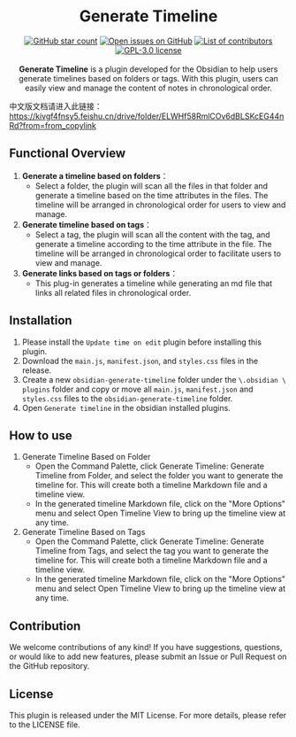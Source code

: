<h1 align="center">
	Generate Timeline
</h1>

<p align="center">
    <a href="https://github.com/Shanshuimei/obsidian-generate-timeline/stargazers"><img src="https://img.shields.io/github/stars/Shanshuimei/obsidian-generate-timeline?colorA=363a4f&colorB=e0ac00&style=for-the-badge" alt="GitHub star count"></a>
    <a href="https://github.com/Shanshuimei/obsidian-generate-timeline/issues"><img src="https://img.shields.io/github/issues/Shanshuimei/obsidian-generate-timeline?colorA=363a4f&colorB=e93147&style=for-the-badge" alt="Open issues on GitHub"></a>
    <a href="https://github.com/Shanshuimei/obsidian-generate-timeline/contributors"><img src="https://img.shields.io/github/contributors/Shanshuimei/obsidian-generate-timeline?colorA=363a4f&colorB=08b94e&style=for-the-badge" alt="List of contributors"></a>
    <a href="./LICENCE"><img src="https://img.shields.io/static/v1.svg?style=for-the-badge&label=License&message=GPL-3.0&colorA=363a4f&colorB=b7bdf8" alt="GPL-3.0 license"/></a>
    <br/><br/>
    <b>Generate Timeline</b> is a plugin developed for the Obsidian to help users generate timelines based on folders or tags. With this plugin, users can easily view and manage the content of notes in chronological order. 
</p>

 
中文版文档请进入此链接：https://kivgf4fnsy5.feishu.cn/drive/folder/ELWHf58RmlCOv6dBLSKcEG44nRd?from=from_copylink
## Functional Overview

1. **Generate a timeline based on folders**：
   - Select a folder, the plugin will scan all the files in that folder and generate a timeline based on the time attributes in the files. The timeline will be arranged in chronological order for users to view and manage.
2. **Generate timeline based on tags**：
   - Select a tag, the plugin will scan all the content with the tag, and generate a timeline according to the time attribute in the file. The timeline will be arranged in chronological order to facilitate users to view and manage.
3. **Generate links based on tags or folders**：
   - This plug-in generates a timeline while generating an md file that links all related files in chronological order.
## Installation
1. Please install the `Update time on edit` plugin before installing this plugin.
2. Download the `main.js`, `manifest.json`, and `styles.css` files in the release.
3. Create a new `obsidian-generate-timeline` folder under the `\.obsidian \ plugins` folder and copy or move all `main.js`, `manifest.json` and `styles.css` files to the `obsidian-generate-timeline` folder.
4. Open `Generate timeline` in the obsidian installed plugins.
## How to use
1. Generate Timeline Based on Folder
	- Open the Command Palette, click Generate Timeline: Generate Timeline from Folder, and select the folder you want to generate the timeline for. This will create both a timeline Markdown file and a timeline view.
	- In the generated timeline Markdown file, click on the "More Options" menu and select Open Timeline View to bring up the timeline view at any time.
2. Generate Timeline Based on Tags
	- Open the Command Palette, click Generate Timeline: Generate Timeline from Tags, and select the tag you want to generate the timeline for. This will create both a timeline Markdown file and a timeline view.
	- In the generated timeline Markdown file, click on the "More Options" menu and select Open Timeline View to bring up the timeline view at any time.
## Contribution
We welcome contributions of any kind! If you have suggestions, questions, or would like to add new features, please submit an Issue or Pull Request on the GitHub repository.

## License
This plugin is released under the MIT License. For more details, please refer to the LICENSE file.
